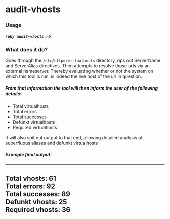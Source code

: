 # audit-vhosts

### Usage

##### `ruby audit-vhosts.rb`

### What does it do?

Goes through the `/etc/httpd/virtualhosts` directory, rips out ServerName and ServerAlias directives. Then attempts to resolve those urls via an external nameserver. Thereby evaluating whether or not the system on which this tool is run, is indeed the live host of the url in question. 

##### From that information the tool will then inform the user of the following details:
* Total virtualhosts
* Total errors 
* Total successes
* Defunkt virtualhosts
* Required virtualhosts

It will also spit out output to that end, allowing detailed analysis of superfluous aliases and defunkt virtualhosts

##### Example final output:
----------
Total vhosts: 61  
Total errors: 92  
Total successes: 89  
Defunkt vhosts: 25  
Required vhosts: 36  
----------
